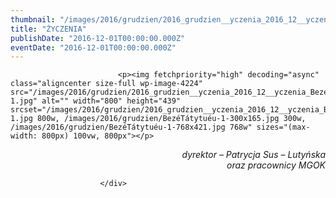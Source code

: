 ```yaml
---
thumbnail: "/images/2016/grudzien/2016_grudzien__yczenia_2016_12__yczenia_BezéTátytuéu-1.jpg"
title: "ŻYCZENIA"
publishDate: "2016-12-01T00:00:00.000Z"
eventDate: "2016-12-01T00:00:00.000Z"
---
```


<div class="entry-content">
							
							<p><img fetchpriority="high" decoding="async" class="aligncenter size-full wp-image-4224" src="/images/2016/grudzien/2016_grudzien__yczenia_2016_12__yczenia_BezéTátytuéu-1.jpg" alt="" width="800" height="439" srcset="/images/2016/grudzien/2016_grudzien__yczenia_2016_12__yczenia_BezéTátytuéu-1.jpg 800w, /images/2016/grudzien/BezéTátytuéu-1-300x165.jpg 300w, /images/2016/grudzien/BezéTátytuéu-1-768x421.jpg 768w" sizes="(max-width: 800px) 100vw, 800px"></p>
<p style="text-align: right;"><em>dyrektor – Patrycja Sus – Lutyńska</em><br>
<em> oraz pracownicy MGOK</em></p>
						
						</div>
